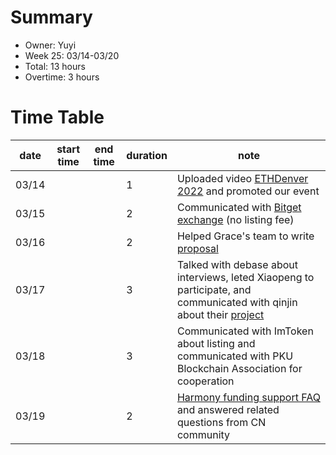 # Summary
* Owner: Yuyi
* Week 25: 03/14-03/20
* Total: 13 hours
* Overtime: 3 hours

# Time Table
| date  | start time  | end time | duration  |  note |
|---|---|---|---|---|
| 03/14 |   |   | 1 | Uploaded video [ETHDenver 2022](https://mp.weixin.qq.com/s/5EMMtd5VYguJusAq-Msa-A) and promoted our event |
| 03/15 |   |   | 2 | Communicated with [Bitget exchange](https://docs.google.com/presentation/d/1H6rIKATUtnU6MmSjXeWnIKHhkB-WLUWnOr4PQgDbXsM/edit?usp=sharing) (no listing fee) |
| 03/16 |   |   | 2 | Helped Grace's team to write [proposal](https://talk.harmony.one/t/theia-play-to-earn-game-with-extreme-deflation/14642?u=grace) |
| 03/17 |   |   | 3 | Talked with debase about interviews, leted Xiaopeng to participate, and communicated with qinjin about their [project](https://zh.docs.ownershiplabs.com/chan-pin/dataverse/chan-pin-jie-shao)  |
| 03/18 |   |   | 3 | Communicated with ImToken about listing and communicated with PKU Blockchain Association for cooperation |
| 03/19 |   |   | 2 | [Harmony funding support FAQ](https://mp.weixin.qq.com/s/0Vs7HRfTcs8yYZw50-RprQ) and answered related questions from CN community |
